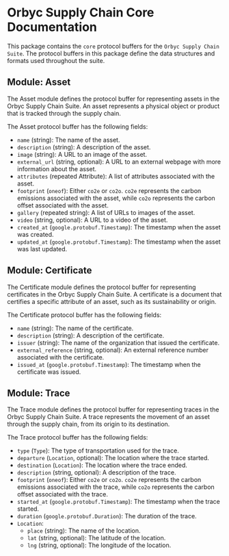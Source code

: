 # Orbyc Supply Chain Core Documentation

This package contains the `core` protocol buffers for the `Orbyc Supply Chain Suite`. The protocol buffers in this package define the data structures and formats used throughout the suite.

## Module: Asset

The Asset module defines the protocol buffer for representing assets in the Orbyc Supply Chain Suite. An asset represents a physical object or product that is tracked through the supply chain.

The Asset protocol buffer has the following fields:

- `name` (string): The name of the asset.
- `description` (string): A description of the asset.
- `image` (string): A URL to an image of the asset.
- `external_url` (string, optional): A URL to an external webpage with more information about the asset.
- `attributes` (repeated Attribute): A list of attributes associated with the asset.
- `footprint` (`oneof`): Either `co2e` or `co2o`. `co2e` represents the carbon emissions associated with the asset, while `co2o` represents the carbon offset associated with the asset.
- `gallery` (repeated string): A list of URLs to images of the asset.
- `video` (string, optional): A URL to a video of the asset.
- `created_at` (`google.protobuf.Timestamp`): The timestamp when the asset was created.
- `updated_at` (`google.protobuf.Timestamp`): The timestamp when the asset was last updated.

## Module: Certificate

The Certificate module defines the protocol buffer for representing certificates in the Orbyc Supply Chain Suite. A certificate is a document that certifies a specific attribute of an asset, such as its sustainability or origin.

The Certificate protocol buffer has the following fields:

- `name` (string): The name of the certificate.
- `description` (string): A description of the certificate.
- `issuer` (string): The name of the organization that issued the certificate.
- `external_reference` (string, optional): An external reference number associated with the certificate.
- `issued_at` (`google.protobuf.Timestamp`): The timestamp when the certificate was issued.

## Module: Trace

The Trace module defines the protocol buffer for representing traces in the Orbyc Supply Chain Suite. A trace represents the movement of an asset through the supply chain, from its origin to its destination.

The Trace protocol buffer has the following fields:

- `type` (`Type`): The type of transportation used for the trace.
- `departure` (`Location`, optional): The location where the trace started.
- `destination` (`Location`): The location where the trace ended.
- `description` (string, optional): A description of the trace.
- `footprint` (`oneof`): Either `co2e` or `co2o`. `co2e` represents the carbon emissions associated with the trace, while `co2o` represents the carbon offset associated with the trace.
- `started_at` (`google.protobuf.Timestamp`): The timestamp when the trace started.
- `duration` (`google.protobuf.Duration`): The duration of the trace.
- `Location`:
    - `place` (string): The name of the location.
    - `lat` (string, optional): The latitude of the location.
    - `lng` (string, optional): The longitude of the location.
